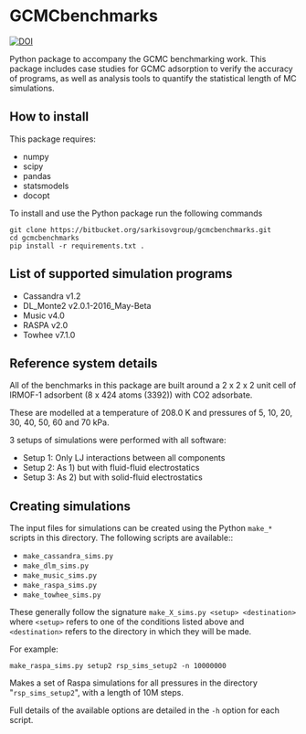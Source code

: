 # GCMCbenchmarks


[![DOI](https://zenodo.org/badge/60168211.svg)](https://zenodo.org/badge/latestdoi/60168211)


Python package to accompany the GCMC benchmarking work.
This package includes case studies for GCMC adsorption to verify the accuracy of programs,
as well as analysis tools to quantify the statistical length of MC simulations.

How to install 
--------------

This package requires:
 * numpy
 * scipy
 * pandas
 * statsmodels
 * docopt

To install and use the Python package run the following commands

```
git clone https://bitbucket.org/sarkisovgroup/gcmcbenchmarks.git
cd gcmcbenchmarks
pip install -r requirements.txt .
```


List of supported simulation programs
-------------------------------------

 - Cassandra v1.2
 - DL_Monte2 v2.0.1-2016_May-Beta
 - Music v4.0
 - RASPA v2.0
 - Towhee v7.1.0


Reference system details
------------------------

All of the benchmarks in this package are built around a 2 x 2 x 2 unit cell of IRMOF-1 adsorbent (8 x 424 atoms (3392))
with CO2 adsorbate.

These are modelled at a temperature of 208.0 K and pressures of 5, 10, 20, 30, 40, 50, 60 and 70 kPa.

3 setups of simulations were performed with all software:

 - Setup 1: Only LJ interactions between all components
 - Setup 2: As 1) but with fluid-fluid electrostatics
 - Setup 3: As 2) but with solid-fluid electrostatics

Creating simulations
--------------------

The input files for simulations can be created using the Python `make_*` scripts
in this directory.  The following scripts are available::

 * `make_cassandra_sims.py`
 * `make_dlm_sims.py`
 * `make_music_sims.py`
 * `make_raspa_sims.py`
 * `make_towhee_sims.py`

These generally follow the signature `make_X_sims.py <setup> <destination>` where `<setup>` refers to one of the conditions listed above and `<destination>` refers to the
directory in which they will be made.

For example:

`make_raspa_sims.py setup2 rsp_sims_setup2 -n 10000000`

Makes a set of Raspa simulations for all pressures in the directory "`rsp_sims_setup2`",
with a length of 10M steps.

Full details of the available options are detailed in the `-h` option for each script.
